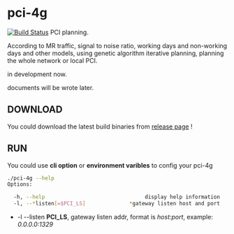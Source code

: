 # pci-4g

[![Build Status](https://travis-ci.org/xuybin/pci-4g.svg?branch=master)](https://travis-ci.org/xuybin/pci-4g)
PCI planning.

According to MR traffic, signal to noise ratio, working days and non-working days and other models, using genetic algorithm iterative planning, planning the whole network or local PCI.

in development now.

documents will be wrote later.

## DOWNLOAD

You could download the latest build binaries from [release page](https://github.com/xuybin/pci-4g/releases) !

## RUN

You could use **cli option** or **environment varibles** to config your pci-4g

```bash
./pci-4g --help
Options:

  -h, --help                                display help information
  -l, --*listen[=$PCI_LS]              *gateway listen host and port

```

* -l --listen **PCI_LS**, gateway listen addr, format is *host:port*, example: *0.0.0.0:1329*